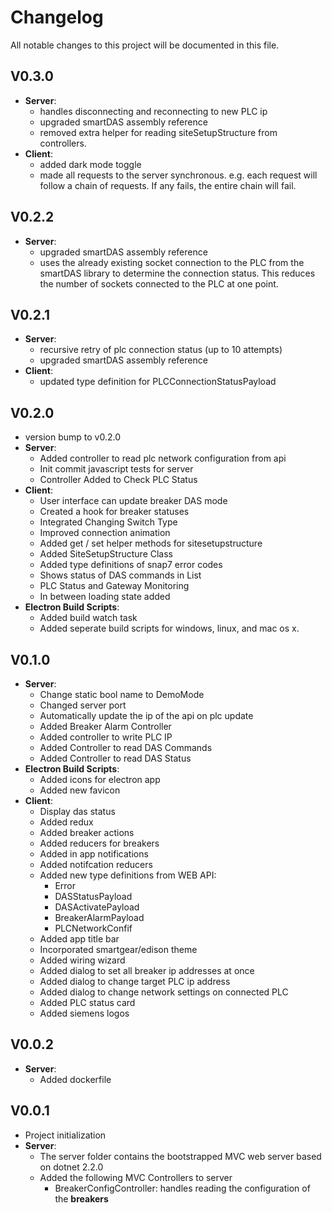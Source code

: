 # Changelog
All notable changes to this project will be documented in this file.

## V0.3.0
- **Server**:
  - handles disconnecting and reconnecting to new PLC ip
  - upgraded smartDAS assembly reference
  - removed extra helper for reading siteSetupStructure from controllers.
- **Client**:
  - added dark mode toggle
  - made all requests to the server synchronous. e.g. each request
    will follow a chain of requests. If any fails, the entire chain
    will fail.

## V0.2.2
- **Server**:
  - upgraded smartDAS assembly reference
  - uses the already existing socket connection to the PLC from
    the smartDAS library to determine the connection status. This
    reduces the number of sockets connected to the PLC at one point.

## V0.2.1
- **Server**:
  - recursive retry of plc connection status (up to 10 attempts)
  - upgraded smartDAS assembly reference
- **Client**:
  - updated type definition for PLCConnectionStatusPayload

## V0.2.0
- version bump to v0.2.0 
- **Server**:
  - Added controller to read plc network configuration from api 
  - Init commit javascript tests for server 
  - Controller Added to Check PLC Status 
- **Client**:
  - User interface can update breaker DAS mode 
  - Created a hook for breaker statuses 
  - Integrated Changing Switch Type 
  - Improved connection animation 
  - Added get / set helper methods for sitesetupstructure 
  - Added SiteSetupStructure Class 
  - Added type definitions of snap7 error codes 
  - Shows status of DAS commands in List 
  - PLC Status and Gateway Monitoring 
  - In between loading state added 
- **Electron Build Scripts**:
  - Added build watch task 
  - Added seperate build scripts for windows, linux, and mac os x.


## V0.1.0
- **Server**:
  - Change static bool name to DemoMode
  - Changed server port
  - Automatically update the ip of the api on plc update
  - Added Breaker Alarm Controller 
  - Added controller to write PLC IP 
  - Added Controller to read DAS Commands 
  - Added Controller to read DAS Status 
- **Electron Build Scripts**:
  - Added icons for electron app 
  - Added new favicon 
- **Client**:
  - Display das status
  - Added redux
  - Added breaker actions
  - Added reducers for breakers
  - Added in app notifications
  - Added notifcation reducers
  - Added new type definitions  from WEB API:
    - Error
    - DASStatusPayload
    - DASActivatePayload
    - BreakerAlarmPayload
    - PLCNetworkConfif
  - Added app title bar
  - Incorporated smartgear/edison theme
  - Added wiring wizard
  - Added dialog to set all breaker ip addresses at once
  - Added dialog to change target PLC ip address
  - Added dialog to change network settings on connected PLC
  - Added PLC status card
  - Added siemens logos

## V0.0.2
- **Server**:
  - Added dockerfile

## V0.0.1
- Project initialization
- **Server**:
  - The server folder contains the bootstrapped MVC web server based on dotnet 2.2.0
  - Added the following MVC Controllers to server
    - BreakerConfigController: handles reading the configuration of the **breakers**
